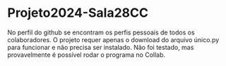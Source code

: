 # Projeto2024-Sala28CC
No perfil do github se encontram os perfis pessoais de todos os colaboradores.
O projeto requer apenas o download do arquivo único.py para funcionar e não precisa ser instalado.
Não foi testado, mas provavelmente é possível rodar o programa no Collab.
